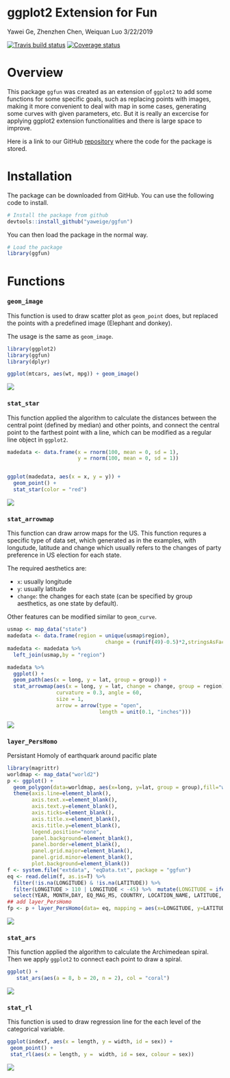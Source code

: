 ggplot2 Extension for Fun
================
Yawei Ge, Zhenzhen Chen, Weiquan Luo
3/22/2019

[![Travis build
status](https://travis-ci.org/yaweige/ggfun.svg?branch=master)](https://travis-ci.org/yaweige/ggfun)
[![Coverage
status](https://codecov.io/gh/yaweige/ggfun/branch/master/graph/badge.svg)](https://codecov.io/github/yaweige/ggfun?branch=master)

# Overview

This package `ggfun` was created as an extension of `ggplot2` to add
some functions for some specific goals, such as replacing points with
images, making it more convenient to deal with map in some cases,
generating some curves with given parameters, etc. But it is really an
excercise for applying ggplot2 extension functionalities and there is
large space to improve.

Here is a link to our GitHub
[repository](https://github.com/yaweige/ggfun) where the code for the
package is stored.

# Installation

The package can be downloaded from GitHub. You can use the following
code to install.

``` r
# Install the package from github
devtools::install_github("yaweige/ggfun")
```

You can then load the package in the normal way.

``` r
# Load the package
library(ggfun)
```

# Functions

### `geom_image`

This function is used to draw scatter plot as `geom_point` does, but
replaced the points with a predefined image (Elephant and donkey).

The usage is the same as `geom_image`.

``` r
library(ggplot2)
library(ggfun)
library(dplyr)

ggplot(mtcars, aes(wt, mpg)) + geom_image()
```

![](README_files/figure-gfm/unnamed-chunk-3-1.png)<!-- -->

### `stat_star`

This function applied the algorithm to calculate the distances between
the central point (defined by median) and other points, and connect the
central point to the farthest point with a line, which can be modified
as a regular line object in `ggplot2`.

``` r
madedata <- data.frame(x = rnorm(100, mean = 0, sd = 1),
                       y = rnorm(100, mean = 0, sd = 1))


ggplot(madedata, aes(x = x, y = y)) +
  geom_point() +
  stat_star(color = "red")
```

![](README_files/figure-gfm/unnamed-chunk-4-1.png)<!-- -->

### `stat_arrowmap`

This function can draw arrow maps for the US. This function requres a
specific type of data set, which generated as in the examples, with
longutude, latitude and change which usually refers to the changes of
party preference in US election for each state.

The required aesthetics are:

  - `x`: usually longitude
  - `y`: usually latitude
  - `change`: the changes for each state (can be specified by group
    aesthetics, as one state by default).

Other features can be modified similar to `geom_curve`.

``` r
usmap <- map_data("state")
madedata <- data.frame(region = unique(usmap$region), 
                                change = (runif(49)-0.5)*2,stringsAsFactors = FALSE)
madedata <- madedata %>%
  left_join(usmap,by = "region")
```

``` r
madedata %>%
  ggplot() +
  geom_path(aes(x = long, y = lat, group = group)) +
  stat_arrowmap(aes(x = long, y = lat, change = change, group = region),
                curvature = 0.3, angle = 60,
                size = 1,
                arrow = arrow(type = "open",
                              length = unit(0.1, "inches")))
```

![](README_files/figure-gfm/unnamed-chunk-6-1.png)<!-- -->

### `layer_PersHomo`

Persistant Homoly of earthquark around pacific plate

``` r
library(magrittr) 
worldmap <- map_data("world2")
p <- ggplot() +
  geom_polygon(data=worldmap, aes(x=long, y=lat, group = group),fill="white", colour="#7f7f7f", size=0.5) +
  theme(axis.line=element_blank(),
        axis.text.x=element_blank(),
        axis.text.y=element_blank(),
        axis.ticks=element_blank(),
        axis.title.x=element_blank(),
        axis.title.y=element_blank(),
        legend.position="none",
        panel.background=element_blank(),
        panel.border=element_blank(),
        panel.grid.major=element_blank(),
        panel.grid.minor=element_blank(),
        plot.background=element_blank())
f <- system.file("extdata", "eqData.txt", package = "ggfun")
eq <- read.delim(f, as.is=T) %>%
  filter(!is.na(LONGITUDE) & !is.na(LATITUDE)) %>%
  filter(LONGITUDE > 110 | LONGITUDE < -45) %>%  mutate(LONGITUDE = ifelse(LONGITUDE < 0, LONGITUDE + 360, LONGITUDE)) %>%
  select(YEAR, MONTH,DAY, EQ_MAG_MS, COUNTRY, LOCATION_NAME, LATITUDE, LONGITUDE)
## add layer_PersHomo
fp <- p + layer_PersHomo(data= eq, mapping = aes(x=LONGITUDE, y=LATITUDE), d=450000, colour = "blue"); fp
```

![](README_files/figure-gfm/unnamed-chunk-7-1.png)<!-- -->

### `stat_ars`

This function applied the algorithm to calculate the Archimedean spiral.
Then we apply `ggplot2` to connect each point to draw a spiral.

``` r
ggplot() +
   stat_ars(aes(a = 8, b = 20, n = 2), col = "coral")
```

![](README_files/figure-gfm/unnamed-chunk-8-1.png)<!-- -->

### `stat_rl`

This function is used to draw regression line for the each level of the
categorical variable.

``` r
ggplot(indexf, aes(x = length, y = width, id = sex)) +
 geom_point() +
 stat_rl(aes(x = length, y =  width, id = sex, colour = sex))
```

![](README_files/figure-gfm/unnamed-chunk-9-1.png)<!-- -->
